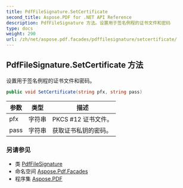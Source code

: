 ```yaml
---
title: PdfFileSignature.SetCertificate
second_title: Aspose.PDF for .NET API Reference
description: PdfFileSignature 方法。设置用于签名例程的证书文件和密码
type: docs
weight: 290
url: /zh/net/aspose.pdf.facades/pdffilesignature/setcertificate/
---
```

## PdfFileSignature.SetCertificate 方法

设置用于签名例程的证书文件和密码。

```csharp
public void SetCertificate(string pfx, string pass)
```

| 参数 | 类型 | 描述 |
| --- | --- | --- |
| pfx | 字符串 | PKCS #12 证书文件。 |
| pass | 字符串 | 获取证书私钥的密码。 |

### 另请参见

* 类 [PdfFileSignature](../)
* 命名空间 [Aspose.Pdf.Facades](../../../aspose.pdf.facades/)
* 程序集 [Aspose.PDF](../../../)